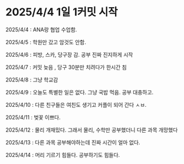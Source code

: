 # 2025/4/4 1일 1커밋 시작
2025/4/4 : ANA랑 협업 수업함.

2025/4/5 : 학원만 갔고 암것도 안함.

2025/4/6 : 피방, 스카, 당구장 감. 공부 진짜 진지하게 시작

2025/4/7 : 커밋 늦음 , 당구 30분만 치려다가 한시간 침

2025/4/8 : 그냥 학교감

2025/4/9 : 오늘도 특별한 일은 없다. 그냥 국밥 먹음. 공부 대충하고.

2025/4/10 : 다른 친구들은 여친도 생기고 커플이 되어 간다 ㅅㅂ.

2025/4/11 : 벚꽃 이쁘다.

2025/4/12 : 물리 개재밌다. 그래서 물리, 수학만 공부했더니 다른 과목 개망했다

2025/4/13 : 다른 과목 공부해야하는데 진짜 시간이 얼마 없다.

2025/4/14 : 머리 기르기 힘들다. 공부하기도 힘들다.
